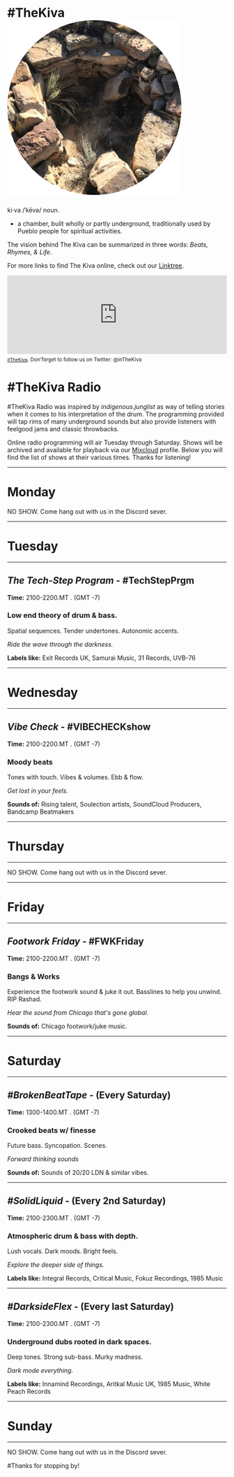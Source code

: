 # #TheKiva ![kiva-placeholder](image.png)

ki·va /ˈkēvə/
noun.
- a chamber, built wholly or partly underground, traditionally used by Pueblo people for spiritual activities.

The vision behind The Kiva can be summarized in three words: _Beats, Rhymes, & Life_.

For more links to find The Kiva online, check out our [Linktree](https://linktr.ee/TheKiva).

<iframe src="https://mixlr.com/users/8853829/embed" width="100%" height="180px" scrolling="no" frameborder="no" marginheight="0" marginwidth="0"></iframe><small><a href="https://mixlr.com/thekiva" style="color:#1a1a1a;text-align:left; font-family:Helvetica, sans-serif; font-size:11px;">#TheKiva</a>. Don'forget to follow us on Twitter: @inTheKiva</small>

# #TheKiva Radio

#TheKiva Radio was inspired by _indigenous.junglist_ as way of telling stories when it comes to his interpretation of the drum. The programming provided will tap rims of many underground sounds but also provide listeners with feelgood jams and classic throwbacks.

Online radio programming will air Tuesday through Saturday. Shows will be archived and available for playback via our [Mixcloud](https://www.mixcloud.com/thekiva/) profile. Below you will find the list of shows at their various times. Thanks for listening!


-------------------------------------------------

# Monday

NO SHOW. Come hang out with us in the Discord sever.

-------------------------------------------------

# Tuesday

-------------------------------------------------
## _The Tech-Step Program_ - #TechStepPrgm
**Time:** 2100-2200.MT . (GMT -7)
### Low end theory of drum & bass.

Spatial sequences.
Tender undertones.
Autonomic accents.

_Ride the wave through the darkness._

**Labels like:** Exit Records UK, Samurai Music, 31 Records, UVB-76

-------------------------------------------------

# Wednesday

-------------------------------------------------
## _Vibe Check_ - #VIBECHECKshow
**Time:** 2100-2200.MT . (GMT -7)
### Moody beats

Tones with touch.
Vibes & volumes.
Ebb & flow.

_Get lost in your feels._

**Sounds of:** Rising talent, Soulection artists, SoundCloud Producers, Bandcamp Beatmakers

-------------------------------------------------

# Thursday

-------------------------------------------------
NO SHOW. Come hang out with us in the Discord sever.

-------------------------------------------------

# Friday

-------------------------------------------------
## _Footwork Friday_ - #FWKFriday
**Time:** 2100-2200.MT . (GMT -7)
### Bangs & Works

Experience the footwork sound & juke it out.
Basslines to help you unwind.
RIP Rashad.

_Hear the sound from Chicago that's gone global._

**Sounds of:** Chicago footwork/juke music.

-------------------------------------------------

# Saturday

-------------------------------------------------
## _#BrokenBeatTape_ - (Every Saturday)
**Time:** 1300-1400.MT . (GMT -7)
### Crooked beats w/ finesse

Future bass.
Syncopation.
Scenes.

_Forward thinking sounds_

**Sounds of:** Sounds of 20/20 LDN & similar vibes.

-------------------------------------------------

## _#SolidLiquid_ - (Every 2nd Saturday)
**Time:** 2100-2300.MT . (GMT -7)
### Atmospheric drum & bass with depth. 

Lush vocals.
Dark moods. 
Bright feels.

_Explore the deeper side of things._

**Labels like:** Integral Records, Critical Music, Fokuz Recordings, 1985 Music

-------------------------------------------------

## _#DarksideFlex_ - (Every last Saturday)
**Time:** 2100-2300.MT . (GMT -7)
### Underground dubs rooted in dark spaces. 

Deep tones.
Strong sub-bass.
Murky madness.

_Dark mode everything._

**Labels like:** Innamind Recordings, Aritkal Music UK, 1985 Music, White Peach Records


-------------------------------------------------

# Sunday

-------------------------------------------------
NO SHOW. Come hang out with us in the Discord sever.


#Thanks for stopping by!
